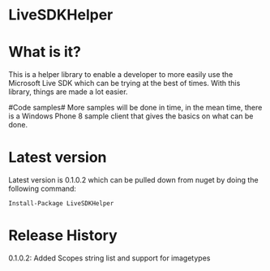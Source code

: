 LiveSDKHelper
=

# What is it? #
This is a helper library to enable a developer to more easily use the Microsoft Live SDK which can be trying at the best of times. With this library, things are made a lot easier.

#Code samples#
More samples will be done in time, in the mean time, there is a Windows Phone 8 sample client that gives the basics on what can be done.

# Latest version #
Latest version is 0.1.0.2 which can be pulled down from nuget by doing the following command:

`Install-Package LiveSDKHelper`

# Release History #
0.1.0.2: Added Scopes string list and support for imagetypes
